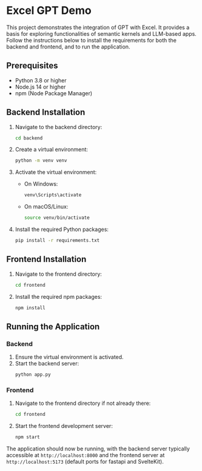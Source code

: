 # Excel GPT Demo

This project demonstrates the integration of GPT with Excel. It provides a basis for exploring functionalities of semantic kernels and LLM-based apps. Follow the instructions below to install the requirements for both the backend and frontend, and to run the application.

## Prerequisites

- Python 3.8 or higher
- Node.js 14 or higher
- npm (Node Package Manager)

## Backend Installation

1. Navigate to the backend directory:
    ```sh
    cd backend
    ```

2. Create a virtual environment:
    ```sh
    python -m venv venv
    ```

3. Activate the virtual environment:

    - On Windows:
        ```sh
        venv\Scripts\activate
        ```
    - On macOS/Linux:
        ```sh
        source venv/bin/activate
        ```

4. Install the required Python packages:
    ```sh
    pip install -r requirements.txt
    ```

## Frontend Installation

1. Navigate to the frontend directory:
    ```sh
    cd frontend
    ```

2. Install the required npm packages:
    ```sh
    npm install
    ```

## Running the Application

### Backend

1. Ensure the virtual environment is activated.
2. Start the backend server:
    ```sh
    python app.py
    ```

### Frontend

1. Navigate to the frontend directory if not already there:
    ```sh
    cd frontend
    ```

2. Start the frontend development server:
    ```sh
    npm start
    ```

The application should now be running, with the backend server typically accessible at `http://localhost:8000` and the frontend server at `http://localhost:5173` (default ports for fastapi and SvelteKit).
